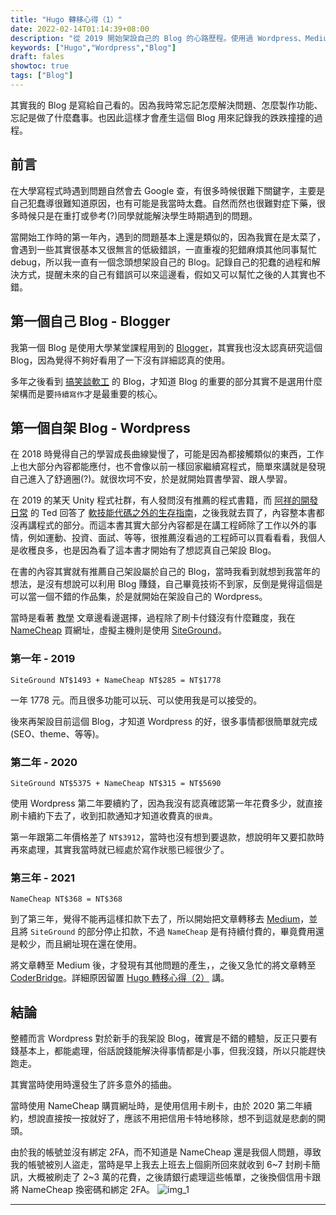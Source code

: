 ```yaml
---
title: "Hugo 轉移心得（1）"
date: 2022-02-14T01:14:39+08:00
description: "從 2019 開始架設自己的 Blog 的心路歷程。使用過 Wordpress、Medium、CoderBridge、Blogger，最後選擇了 Hugo 並且至找苦吃自己架設。"
keywords: ["Hugo","Wordpress","Blog"]
draft: fales
showtoc: true
tags: ["Blog"]
---
```


其實我的 Blog 是寫給自己看的。因為我時常忘記怎麼解決問題、怎麼製作功能、忘記是做了什麼蠢事。也因此這樣才會產生這個 Blog 用來記錄我的跌跌撞撞的過程。

## 前言

在大學寫程式時遇到問題自然會去 Google 查，有很多時候很難下關鍵字，主要是自己犯蠢導很難知道原因，也有可能是我當時太蠢。自然而然也很難對症下藥，很多時候只是在重打或參考(?)同學就能解決學生時期遇到的問題。

當開始工作時的第一年內，遇到的問題基本上還是類似的，因為我實在是太菜了，會遇到一些其實很基本又很無言的低級錯誤，一直重複的犯錯麻煩其他同事幫忙 debug，所以我一直有一個念頭想架設自己的 Blog。記錄自己的犯蠢的過程和解決方式，提醒未來的自己有錯誤可以來這邊看，假如又可以幫忙之後的人其實也不錯。

## 第一個自己 Blog - Blogger

我第一個 Blog 是使用大學某堂課程用到的 [Blogger]，其實我也沒太認真研究這個 Blog，因為覺得不夠好看用了一下沒有詳細認真的使用。

多年之後看到 [搞笑談軟工][Blogger_1] 的 Blog，才知道 Blog 的重要的部分其實不是選用什麼架構而是要`持續寫作`才是最重要的核心。

## 第一個自架 Blog - Wordpress

在 2018 時覺得自己的學習成長曲線變慢了，可能是因為都接觸類似的東西，工作上也大部分內容都能應付，也不會像以前一樣回家繼續寫程式，簡單來講就是發現自己進入了舒適圈(?)。就很坎坷不安，於是就開始買書學習、跟人學習。

在 2019 的某天 Unity 程式社群，有人發問沒有推薦的程式書籍，而 [阿祥的開發日常][tedsieblog] 的 Ted 回答了 [軟技能代碼之外的生存指南][book_tenlong]，之後我就去買了，內容整本書都沒再講程式的部分。而這本書其實大部分內容都是在講工程師除了工作以外的事情，例如運動、投資、面試、等等，很推薦沒看過的工程師可以買看看看，我個人是收穫良多，也是因為看了這本書才開始有了想認真自己架設 Blog。

在書的內容其實就有推薦自己架設屬於自己的 Blog，當時我看到就想到我當年的想法，是沒有想說可以利用 Blog 賺錢，自己畢竟技術不到家，反倒是覺得這個是可以當一個不錯的作品集，於是就開始在架設自己的 Wordpress。

當時是看著 [教學][wordpress_1] 文章邊看邊選擇，過程除了刷卡付錢沒有什麼難度，我在 [NameCheap][namecheap] 買網址，虛擬主機則是使用 [SiteGround][siteground]。

### 第一年 - 2019

``` text
SiteGround NT$1493 + NameCheap NT$285 = NT$1778
```

一年 1778 元。而且很多功能可以玩、可以使用我是可以接受的。

後來再架設目前這個 Blog，才知道 Wordpress 的好，很多事情都很簡單就完成(SEO、theme、等等)。

### 第二年 - 2020

``` text
SiteGround NT$5375 + NameCheap NT$315 = NT$5690
```

使用 Wordpress 第二年要續約了，因為我沒有認真確認第一年花費多少，就直接刷卡續約下去了，收到扣款通知才知道收費真的`很貴`。

第一年跟第二年價格差了 `NT$3912`，當時也沒有想到要退款，想說明年又要扣款時再來處理，其實我當時就已經處於寫作狀態已經很少了。

### 第三年 - 2021

``` text
NameCheap NT$368 = NT$368
```

到了第三年，覺得不能再這樣扣款下去了，所以開始把文章轉移去 [Medium][medium]，並且將 `SiteGround` 的部分停止扣款，不過 `NameCheap` 是有持續付費的，畢竟費用還是較少，而且網址現在還在使用。

將文章轉至 Medium 後，才發現有其他問題的產生，，之後又急忙的將文章轉至 [CoderBridge]。詳細原因留置 [Hugo 轉移心得（2）][nextpost] 講。

## 結論

整體而言 Wordpress 對於新手的我架設 Blog，確實是不錯的體驗，反正只要有錢基本上，都能處理，俗話說錢能解決得事情都是小事，但我沒錢，所以只能趕快跑走。

其實當時使用時還發生了許多意外的插曲。

當時使用 NameCheap 購買網址時，是使用信用卡刷卡，由於 2020 第二年續約，想說直接按一按就好了，應該不用把信用卡特地移除，想不到這就是悲劇的開頭。

由於我的帳號並沒有綁定 2FA，而不知道是 NameCheap 還是我個人問題，導致我的帳號被別人盜走，當時是早上我去上班去上個廁所回來就收到 6~7 封刷卡簡訊，大概被刷走了 2~3 萬的花費，之後請銀行處理這些帳單，之後換個信用卡跟將 NameCheap 換密碼和綁定 2FA。
![img_1]

______________________________________________________________________

[book_tenlong]:https://www.tenlong.com.tw/products/9787115429476
[Blogger]:https://www.blogger.com/
[Blogger_1]:http://teddy-chen-tw.blogspot.com/
[tedsieblog]:https://tedsieblog.wordpress.com/
[wordpress_1]:https://jessielab.com/wordpress%E6%95%99%E5%AD%B8-setting-up-a-website/
[siteground]:https://www.siteground.com/
[namecheap]:https://www.namecheap.com/
[medium]:https://medium.com/
[nextpost]:../hugo-轉移心得_2
[CoderBridge]:https://zh-tw.coderbridge.com/
[img_1]:https://imgur.com/pJBH4Q6.jpg
